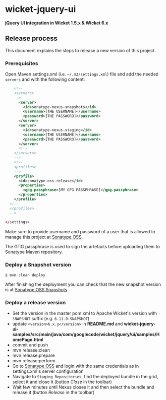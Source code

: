 # wicket-jquery-ui
**jQuery UI integration in Wicket 1.5.x &amp; Wicket 6.x**

## Release process
This document explains the steps to release a new version of this project.

### Prerequisites

Open Maven settings.xml (i.e. `~/.m2/settings.xml`) file and add the needed `servers` and  with the following content:

````xml
    <!--
    <servers>
    -->
      <server>
        <id>sonatype-nexus-snapshots</id>
        <username>[THE USERNAME]</username>
        <password>[THE PASSWORD]</password>
      </server>
      <server>
        <id>sonatype-nexus-staging</id>
        <username>[THE USERNAME]</username>
        <password>[THE PASSWORD]</password>
      </server>
      <!--
    </servers>
    -->
    <!--
    <profiles>
    -->
    <profile>
      <id>sonatype-oss-release</id>
      <properties>
        <gpg.passphrase>[MY GPG PASSPHRASE]</gpg.passphrase>
      </properties>
    </profile>
  <!--
  </profiles>
  -->
  
</settings>

````

Make sure to provide username and password of a user that is allowed to manage this project at [Sonatype OSS](https://oss.sonatype.org).

The GПG passphrase is used to sign the artefacts before uploading them to Sonatype Maven repository.

### Deploy a Snapshot version
````
$ mvn clean deploy
````

After finishing the deployment you can check that the new snapshot version is at [Sonatype OSS Snapshots](https://oss.sonatype.org/content/repositories/snapshots/com/googlecode/wicket-jquery-ui/)

### Deploy a release version

* Set the version in the master pom.xml to Apache Wicket's version with `-SNAPSHOT` suffix (e.g. `6.11.0-SNAPSHOT`)
* update `<version>6.x.y</version>` in **README.md** and **wicket-jquery-ui-samples/src/main/java/com/googlecode/wicket/jquery/ui/samples/HomePage.html**
* commit and push 
* mvn release:clean
* mvn release:prepare
* mvn release:perform
* Go to [Sonatype OSS](https://oss.sonatype.org) and login with the same credentials as in settings.xml's server configuration
* Navigate to `Staging Repositories`, find the deployed bundle in the grid, select it and close it (button *Close* in the toolbar)
* Wait few minutes until Nexus closes it and then select the bundle and release it (button *Release* in the toolbar)